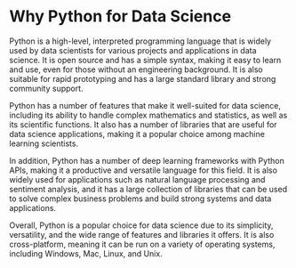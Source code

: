 # Why Python for Data Science




Python is a high-level, interpreted programming language that is widely used by data scientists for various projects and applications in data science. It is open source and has a simple syntax, making it easy to learn and use, even for those without an engineering background. It is also suitable for rapid prototyping and has a large standard library and strong community support.

Python has a number of features that make it well-suited for data science, including its ability to handle complex mathematics and statistics, as well as its scientific functions. It also has a number of libraries that are useful for data science applications, making it a popular choice among machine learning scientists.

In addition, Python has a number of deep learning frameworks with Python APIs, making it a productive and versatile language for this field. It is also widely used for applications such as natural language processing and sentiment analysis, and it has a large collection of libraries that can be used to solve complex business problems and build strong systems and data applications.

Overall, Python is a popular choice for data science due to its simplicity, versatility, and the wide range of features and libraries it offers. It is also cross-platform, meaning it can be run on a variety of operating systems, including Windows, Mac, Linux, and Unix.


